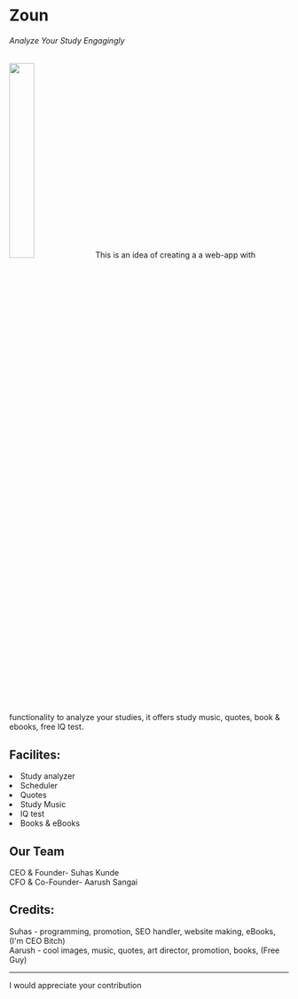 <h1>Zoun</h1>
<h6>Analyze Your Study Engagingly</h6>
<img src='https://cdn.freelogodesign.org/files/5ace27745fb04bee9697c1d49a01ed42/thumb/logo_200x200.png?v=0' height="30%" width="30%">
This is an idea of creating a a web-app with functionality to analyze your studies, it offers study music, quotes, book & ebooks, free IQ test.

<h2>Facilites:</h2>
<Li>Study analyzer</li>
<li>Scheduler </li>
<li>Quotes</li> 
<li>Study Music </li>
<li>IQ test </li>
<li>Books & eBooks</li>

<h2>Our Team</h2>
CEO & Founder- Suhas Kunde <br>
CFO & Co-Founder- Aarush Sangai<br>

<h2>Credits:</h2>
Suhas - programming, promotion, SEO handler, website making, eBooks, (I'm CEO Bitch)<br>
Aarush - cool images, music, quotes, art director, promotion, books, (Free Guy) <br>
<hr>
I would appreciate your contribution 
